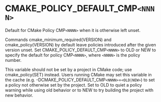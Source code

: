   

# CMAKE_POLICY_DEFAULT_CMP```<NNNN>```  
Default for CMake Policy CMP```<NNNN>``` when it is otherwise left unset.  

Commands cmake_minimum_required(VERSION) and
cmake_policy(VERSION) by default leave policies introduced after
the given version unset.  Set CMAKE_POLICY_DEFAULT_CMP```<NNNN>``` to OLD
or NEW to specify the default for policy CMP```<NNNN>```, where ```<NNNN>```
is the policy number.  

This variable should not be set by a project in CMake code; use
cmake_policy(SET) instead.  Users running CMake may set this
variable in the cache (e.g. -DCMAKE_POLICY_DEFAULT_CMP```<NNNN>```=```<OLD|NEW>```)
to set a policy not otherwise set by the project.  Set to OLD to quiet a
policy warning while using old behavior or to NEW to try building the
project with new behavior.  

